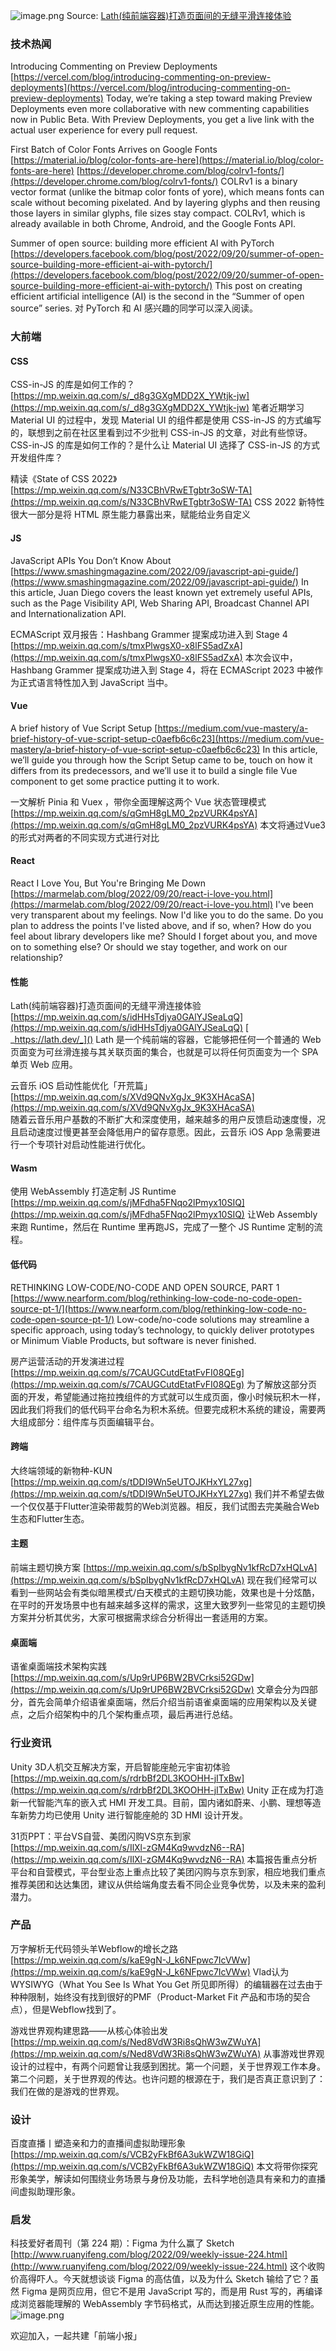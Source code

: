 ![image.png](https://cdn.nlark.com/yuque/0/2022/png/85771/1664124039512-df6285de-b900-4ddf-bb2f-d226809d754e.png#clientId=ua223d815-7de8-4&crop=0&crop=0&crop=1&crop=1&errorMessage=unknown%20error&from=paste&height=244&id=uca16a45b&margin=%5Bobject%20Object%5D&name=image.png&originHeight=488&originWidth=1080&originalType=binary&ratio=1&rotation=0&showTitle=false&size=319459&status=error&style=none&taskId=u4b6fb2eb-0da9-4241-a691-8fe7a7653b4&title=&width=540)
Source: [Lath(纯前端容器)打造页面间的无缝平滑连接体验](https://mp.weixin.qq.com/s/idHHsTdjya0GAlYJSeaLqQ)
### 技术热闻
Introducing Commenting on Preview Deployments
[https://vercel.com/blog/introducing-commenting-on-preview-deployments](https://vercel.com/blog/introducing-commenting-on-preview-deployments)
Today, we’re taking a step toward making Preview Deployments even more collaborative with new commenting capabilities now in Public Beta. With Preview Deployments, you get a live link with the actual user experience for every pull request.

First Batch of Color Fonts Arrives on Google Fonts
[https://material.io/blog/color-fonts-are-here](https://material.io/blog/color-fonts-are-here)
[https://developer.chrome.com/blog/colrv1-fonts/](https://developer.chrome.com/blog/colrv1-fonts/)
COLRv1 is a binary vector format (unlike the bitmap color fonts of yore), which means fonts can scale without becoming pixelated. And by layering glyphs and then reusing those layers in similar glyphs, file sizes stay compact. COLRv1, which is already available in both Chrome, Android, and the Google Fonts API.

Summer of open source: building more efficient AI with PyTorch
[https://developers.facebook.com/blog/post/2022/09/20/summer-of-open-source-building-more-efficient-ai-with-pytorch/](https://developers.facebook.com/blog/post/2022/09/20/summer-of-open-source-building-more-efficient-ai-with-pytorch/)
This post on creating efficient artificial intelligence (AI) is the second in the “Summer of open source” series. 对 PyTorch 和 AI 感兴趣的同学可以深入阅读。

### 大前端
#### CSS
CSS-in-JS 的库是如何工作的？
[https://mp.weixin.qq.com/s/_d8g3GXgMDD2X_YWtjk-jw](https://mp.weixin.qq.com/s/_d8g3GXgMDD2X_YWtjk-jw)
笔者近期学习 Material UI 的过程中，发现 Material UI 的组件都是使用 CSS-in-JS 的方式编写的，联想到之前在社区里看到过不少批判 CSS-in-JS 的文章，对此有些惊讶。CSS-in-JS 的库是如何工作的？是什么让 Material UI 选择了 CSS-in-JS 的方式开发组件库？

精读《State of CSS 2022》
[https://mp.weixin.qq.com/s/N33CBhVRwETgbtr3oSW-TA](https://mp.weixin.qq.com/s/N33CBhVRwETgbtr3oSW-TA)
CSS 2022 新特性很大一部分是将 HTML 原生能力暴露出来，赋能给业务自定义

#### JS
JavaScript APIs You Don’t Know About
[https://www.smashingmagazine.com/2022/09/javascript-api-guide/](https://www.smashingmagazine.com/2022/09/javascript-api-guide/)
In this article, Juan Diego covers the least known yet extremely useful APIs, such as the Page Visibility API, Web Sharing API, Broadcast Channel API and Internationalization API.

ECMAScript 双月报告：Hashbang Grammer 提案成功进入到 Stage 4
[https://mp.weixin.qq.com/s/tmxPlwgsX0-x8lFS5adZxA](https://mp.weixin.qq.com/s/tmxPlwgsX0-x8lFS5adZxA)
本次会议中，Hashbang Grammer 提案成功进入到 Stage 4，将在 ECMAScript 2023 中被作为正式语言特性加入到 JavaScript 当中。

#### Vue
A brief history of Vue Script Setup
[https://medium.com/vue-mastery/a-brief-history-of-vue-script-setup-c0aefb6c6c23](https://medium.com/vue-mastery/a-brief-history-of-vue-script-setup-c0aefb6c6c23)
In this article, we’ll guide you through how the Script Setup came to be, touch on how it differs from its predecessors, and we’ll use it to build a single file Vue component to get some practice putting it to work.

一文解析 Pinia 和 Vuex ，带你全面理解这两个 Vue 状态管理模式
[https://mp.weixin.qq.com/s/qGmH8gLM0_2pzVURK4psYA](https://mp.weixin.qq.com/s/qGmH8gLM0_2pzVURK4psYA)
本文将通过Vue3的形式对两者的不同实现方式进行对比

#### React
React I Love You, But You're Bringing Me Down
[https://marmelab.com/blog/2022/09/20/react-i-love-you.html](https://marmelab.com/blog/2022/09/20/react-i-love-you.html)
I've been very transparent about my feelings. Now I'd like you to do the same. Do you plan to address the points I've listed above, and if so, when? How do you feel about library developers like me? Should I forget about you, and move on to something else? Or should we stay together, and work on our relationship?

#### 性能
Lath(纯前端容器)打造页面间的无缝平滑连接体验
[https://mp.weixin.qq.com/s/idHHsTdjya0GAlYJSeaLqQ](https://mp.weixin.qq.com/s/idHHsTdjya0GAlYJSeaLqQ)
[ _https://lath.dev/_]()
Lath 是一个纯前端的容器，它能够把任何一个普通的 Web 页面变为可丝滑连接与其关联页面的集合，也就是可以将任何页面变为一个 SPA 单页 Web 应用。

云音乐 iOS 启动性能优化「开荒篇」
[https://mp.weixin.qq.com/s/XVd9QNvXgJx_9K3XHAcaSA](https://mp.weixin.qq.com/s/XVd9QNvXgJx_9K3XHAcaSA)	
随着云音乐用户基数的不断扩大和深度使用，越来越多的用户反馈启动速度慢，况且启动速度过慢更甚至会降低用户的留存意愿。因此，云音乐 iOS App 急需要进行一个专项针对启动性能进行优化。

#### Wasm
使用 WebAssembly 打造定制 JS Runtime
[https://mp.weixin.qq.com/s/jMFdha5FNqo2lPmyx10SIQ](https://mp.weixin.qq.com/s/jMFdha5FNqo2lPmyx10SIQ)
让Web Assembly来跑 Runtime，然后在 Runtime 里再跑JS，完成了一整个 JS Runtime 定制的流程。

#### 低代码
RETHINKING LOW-CODE/NO-CODE AND OPEN SOURCE, PART 1
[https://www.nearform.com/blog/rethinking-low-code-no-code-open-source-pt-1/](https://www.nearform.com/blog/rethinking-low-code-no-code-open-source-pt-1/)
Low-code/no-code solutions may streamline a specific approach, using today’s technology, to quickly deliver prototypes or Minimum Viable Products, but software is never finished.

房产运营活动的开发演进过程
[https://mp.weixin.qq.com/s/7CAUGCutdEtatFvFI08QEg](https://mp.weixin.qq.com/s/7CAUGCutdEtatFvFI08QEg)
为了解放这部分页面的开发，希望能通过拖拉拽组件的方式就可以生成页面，像小时候玩积木一样，因此我们将我们的低代码平台命名为积木系统。但要完成积木系统的建设，需要两大组成部分：组件库与页面编辑平台。

#### 跨端
大终端领域的新物种-KUN
[https://mp.weixin.qq.com/s/tDDI9Wn5eUTOJKHxYL27xg](https://mp.weixin.qq.com/s/tDDI9Wn5eUTOJKHxYL27xg)
我们并不希望去做一个仅仅基于Flutter渲染带裁剪的Web浏览器。相反，我们试图去完美融合Web生态和Flutter生态。

#### 主题
前端主题切换方案
[https://mp.weixin.qq.com/s/bSpIbygNv1kfRcD7xHQLvA](https://mp.weixin.qq.com/s/bSpIbygNv1kfRcD7xHQLvA)
现在我们经常可以看到一些网站会有类似暗黑模式/白天模式的主题切换功能，效果也是十分炫酷，在平时的开发场景中也有越来越多这样的需求，这里大致罗列一些常见的主题切换方案并分析其优劣，大家可根据需求综合分析得出一套适用的方案。

#### 桌面端
语雀桌面端技术架构实践
[https://mp.weixin.qq.com/s/Up9rUP6BW2BVCrksi52GDw](https://mp.weixin.qq.com/s/Up9rUP6BW2BVCrksi52GDw)
文章会分为四部分，首先会简单介绍语雀桌面端，然后介绍当前语雀桌面端的应用架构以及关键点，之后介绍架构中的几个架构重点项，最后再进行总结。

### 行业资讯
Unity 3D人机交互解决方案，开启智能座舱元宇宙初体验
[https://mp.weixin.qq.com/s/rdrbBf2DL3KOOHH-jITxBw](https://mp.weixin.qq.com/s/rdrbBf2DL3KOOHH-jITxBw)
Unity 正在成为打造新一代智能汽车的嵌入式 HMI 开发工具。目前，国内诸如蔚来、小鹏、理想等造车新势力均已使用 Unity 进行智能座舱的 3D HMI 设计开发。

31页PPT：平台VS自营、美团闪购VS京东到家
[https://mp.weixin.qq.com/s/IlXl-zGM4Kq9wvdzN6--RA](https://mp.weixin.qq.com/s/IlXl-zGM4Kq9wvdzN6--RA)
本篇报告重点分析平台和自营模式，平台型业态上重点比较了美团闪购与京东到家，相应地我们重点推荐美团和达达集团，建议从供给端角度去看不同企业竞争优势，以及未来的盈利潜力。

### 产品
万字解析无代码领头羊Webflow的增长之路
[https://mp.weixin.qq.com/s/kaE9gN-J_k6NFpwc7IcVWw](https://mp.weixin.qq.com/s/kaE9gN-J_k6NFpwc7IcVWw)
Vlad认为WYSIWYG（What You See Is What You Get 所见即所得）的编辑器在过去由于种种限制，始终没有找到很好的PMF（Product-Market Fit 产品和市场的契合点），但是Webflow找到了。

游戏世界观构建思路——从核心体验出发
[https://mp.weixin.qq.com/s/Ned8VdW3Ri8sQhW3wZWuYA](https://mp.weixin.qq.com/s/Ned8VdW3Ri8sQhW3wZWuYA)
从事游戏世界观设计的过程中，有两个问题曾让我感到困扰。第一个问题，关于世界观工作本身。第二个问题，关于世界观的传达。也许问题的根源在于，我们是否真正意识到了：我们在做的是游戏的世界观。

### 设计
百度直播丨塑造亲和力的直播间虚拟助理形象
[https://mp.weixin.qq.com/s/VCB2yFkBf6A3ukWZW18GiQ](https://mp.weixin.qq.com/s/VCB2yFkBf6A3ukWZW18GiQ)
本文将带你探究形象美学，解读如何围绕业务场景与身份及功能，去科学地创造具有亲和力的直播间虚拟助理形象。

### 启发
科技爱好者周刊（第 224 期）：Figma 为什么赢了 Sketch
[http://www.ruanyifeng.com/blog/2022/09/weekly-issue-224.html](http://www.ruanyifeng.com/blog/2022/09/weekly-issue-224.html)
这个收购价高得吓人。今天就想谈谈 Figma 的高估值，以及为什么 Sketch 输给了它？虽然 Figma 是网页应用，但它不是用 JavaScript 写的，而是用 Rust 写的，再编译成浏览器能理解的 WebAssembly 字节码格式，从而达到接近原生应用的性能。
![image.png](https://cdn.nlark.com/yuque/0/2020/png/85771/1605930034828-7fc81343-651f-4a15-8465-eebe5a23cf61.png#crop=0&crop=0&crop=1&crop=1&height=31&id=C5Hpa&margin=%5Bobject%20Object%5D&name=image.png&originHeight=90&originWidth=2186&originalType=binary&ratio=1&rotation=0&showTitle=false&size=14325&status=done&style=none&title=&width=746)


欢迎加入，一起共建「前端小报」


